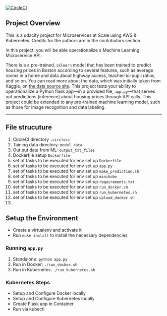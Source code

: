 [![CircleCI](https://circleci.com/gh/OrinaOisera/operationalize-a-Machine-Learning-Microservice-API.svg?style=svg)](https://circleci.com/gh/circleci/circleci-docs)

## Project Overview

This is a udacity project for  Microservices at Scale using AWS & Kubernetes.
Credits for the authors are in the contributors section. 


In this  project, you will be able operationalize a Machine Learning Microservice API. 

There is a  a pre-trained, `sklearn` model that has been trained to predict housing prices in Boston according to several features, such as average rooms in a home and data about highway access, teacher-to-pupil ratios, and so on. You can read more about the data, which was initially taken from Kaggle, on [the data source site](https://www.kaggle.com/c/boston-housing). This project tests your ability to operationalize a Python flask app—in a provided file, `app.py`—that serves out predictions (inference) about housing prices through API calls. This project could be extended to any pre-trained machine learning model, such as those for image recognition and data labeling.


---
## File strucuture
1. CircleCI directory  `.circleci `
2. Taining data directory:  `model_data`
3. Out put data from ML:  `output_txt_files`
4. Dockerfile setup   `Dockerfile`
5. set of tasks to be executed for env set up  `Dockerfile`
6. set of tasks to be executed for env set up  `app.py`
7. set of tasks to be executed for env set up  `make_prediction.sh`
8. set of tasks to be executed for env set up  `minikube`
9. set of tasks to be executed for env set up  `requirements.txt `
10. set of tasks to be executed for env set up  `run_docker.sh`
11. set of tasks to be executed for env set up  `run_kubernetes.sh`
12. set of tasks to be executed for env set up  `upload_docker.sh`
13. 


## Setup the Environment

* Create a virtualenv and activate it
* Run `make install` to install the necessary dependencies

### Running `app.py`

1. Standalone:  `python app.py`
2. Run in Docker:  `./run_docker.sh`
3. Run in Kubernetes:  `./run_kubernetes.sh`

### Kubernetes Steps

* Setup and Configure Docker locally
* Setup and Configure Kubernetes locally
* Create Flask app in Container
* Run via kubectl








